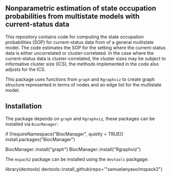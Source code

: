## Nonparametric estimation of state occupation probabilities from multistate models with current-status data

This repository contains code for computing the state occupation probabilities (SOP) for current-status data from of a general multistate model. The code estimates the  SOP for the setting where the current-status data is either uncorrelated or cluster-correlated. In the case where the current-status data is cluster-correlated, the cluster sizes may be subject to informative cluster size (ICS), the methods implemented in the code also adjusts for the ICS.

This package uses functions from `graph` and `Rgraphviz` to create graph structure represented in terms of nodes and an edge list for the multistate model.

## Installation
The package depends on `graph` and `Rgraphviz`, these packages can be installed via `BiocManager`:

   if (!requireNamespace("BiocManager", quietly = TRUE))
     install.packages("BiocManager")

   BiocManager::install("graph")
   BiocManager::install("Rgraphviz")


The `mspack2` package can be installed using the `devtools` packgage:

   library(devtools) 
   devtools::install_github(repo='"samuelanyaso/mspack2") 
